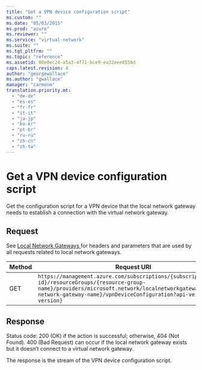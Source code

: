 ```yaml
---
title: "Get a VPN device configuration script"
ms.custom: ""
ms.date: "05/03/2015"
ms.prod: "azure"
ms.reviewer: ""
ms.service: "virtual-network"
ms.suite: ""
ms.tgt_pltfrm: ""
ms.topic: "reference"
ms.assetid: 00e0ec24-a5a3-4f71-bce9-ea32eee0558d
caps.latest.revision: 4
author: "georgewallace"
ms.author: "gwallace"
manager: "carmonm"
translation.priority.mt: 
  - "de-de"
  - "es-es"
  - "fr-fr"
  - "it-it"
  - "ja-jp"
  - "ko-kr"
  - "pt-br"
  - "ru-ru"
  - "zh-cn"
  - "zh-tw"
---
```

# Get a VPN device configuration script
Get the configuration script for a VPN device that the local network gateway needs to establish a connection with the virtual network gateway.  
  
## Request  
 See [Local Network Gateways ](../NetworkGatewayREST/local-network-gateways .md) for headers and parameters that are used by all requests related to local network gateways.  
  
|Method|Request URI|  
|------------|-----------------|  
|GET|`https://management.azure.com/subscriptions/{subscription-id}/resourceGroups/{resource-group-name}/providers/microsoft.network/localnetworkgateways/{local-network-gateway-name}/vpnDeviceConfiguration?api-version={api-version}`|  
  
## Response  
 Status code: 200 (OK) if the action is successful; otherwise, 404 (Not Found). 400 (Bad Request) can occur if the local network gateway exists but it doesn’t connect to a virtual network gateway.  
  
 The response is the stream of the VPN device configuration script.
